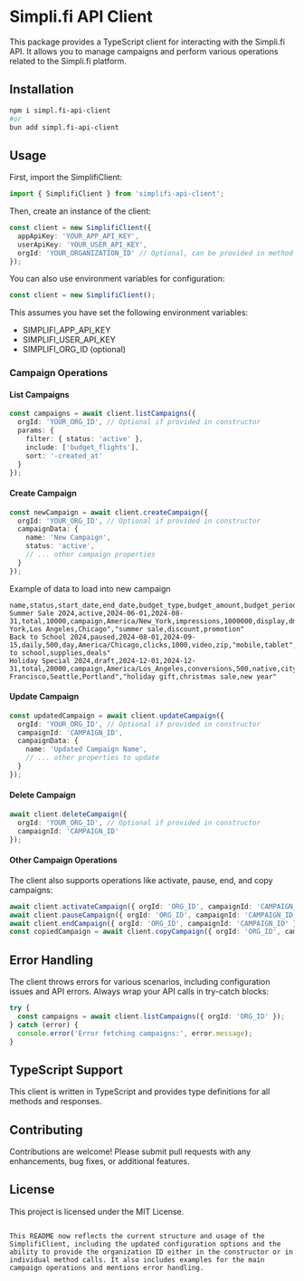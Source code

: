 # Simpli.fi API Client

This package provides a TypeScript client for interacting with the Simpli.fi API. It allows you to manage campaigns and perform various operations related to the Simpli.fi platform.

## Installation

```bash
npm i simpl.fi-api-client
#or 
bun add simpl.fi-api-client
```

## Usage

First, import the SimplifiClient:

```typescript
import { SimplifiClient } from 'simplifi-api-client';
```

Then, create an instance of the client:

```typescript
const client = new SimplifiClient({
  appApiKey: 'YOUR_APP_API_KEY',
  userApiKey: 'YOUR_USER_API_KEY',
  orgId: 'YOUR_ORGANIZATION_ID' // Optional, can be provided in method calls
});
```

You can also use environment variables for configuration:

```typescript
const client = new SimplifiClient();
```

This assumes you have set the following environment variables:
- SIMPLIFI_APP_API_KEY
- SIMPLIFI_USER_API_KEY
- SIMPLIFI_ORG_ID (optional)

### Campaign Operations

#### List Campaigns

```typescript
const campaigns = await client.listCampaigns({
  orgId: 'YOUR_ORG_ID', // Optional if provided in constructor
  params: {
    filter: { status: 'active' },
    include: ['budget_flights'],
    sort: '-created_at'
  }
});
```

#### Create Campaign

```typescript
const newCampaign = await client.createCampaign({
  orgId: 'YOUR_ORG_ID', // Optional if provided in constructor
  campaignData: {
    name: 'New Campaign',
    status: 'active',
    // ... other campaign properties
  }
});
```
Example of data to load into new campaign
```csv
name,status,start_date,end_date,budget_type,budget_amount,budget_period,timezone,goal_type,goal_amount,campaign_type,geo_type,device_types,geo_targets,keyword_targets
Summer Sale 2024,active,2024-06-01,2024-08-31,total,10000,campaign,America/New_York,impressions,1000000,display,dma,"desktop,mobile,tablet","New York,Los Angeles,Chicago","summer sale,discount,promotion"
Back to School 2024,paused,2024-08-01,2024-09-15,daily,500,day,America/Chicago,clicks,1000,video,zip,"mobile,tablet","60601,90210,33139","back to school,supplies,deals"
Holiday Special 2024,draft,2024-12-01,2024-12-31,total,20000,campaign,America/Los_Angeles,conversions,500,native,city,"desktop,mobile","San Francisco,Seattle,Portland","holiday gift,christmas sale,new year"
```

#### Update Campaign

```typescript
const updatedCampaign = await client.updateCampaign({
  orgId: 'YOUR_ORG_ID', // Optional if provided in constructor
  campaignId: 'CAMPAIGN_ID',
  campaignData: {
    name: 'Updated Campaign Name',
    // ... other properties to update
  }
});
```

#### Delete Campaign

```typescript
await client.deleteCampaign({
  orgId: 'YOUR_ORG_ID', // Optional if provided in constructor
  campaignId: 'CAMPAIGN_ID'
});
```

#### Other Campaign Operations

The client also supports operations like activate, pause, end, and copy campaigns:

```typescript
await client.activateCampaign({ orgId: 'ORG_ID', campaignId: 'CAMPAIGN_ID' });
await client.pauseCampaign({ orgId: 'ORG_ID', campaignId: 'CAMPAIGN_ID' });
await client.endCampaign({ orgId: 'ORG_ID', campaignId: 'CAMPAIGN_ID' });
const copiedCampaign = await client.copyCampaign({ orgId: 'ORG_ID', campaignId: 'CAMPAIGN_ID' });
```

## Error Handling

The client throws errors for various scenarios, including configuration issues and API errors. Always wrap your API calls in try-catch blocks:

```typescript
try {
  const campaigns = await client.listCampaigns({ orgId: 'ORG_ID' });
} catch (error) {
  console.error('Error fetching campaigns:', error.message);
}
```

## TypeScript Support

This client is written in TypeScript and provides type definitions for all methods and responses.

## Contributing

Contributions are welcome! Please submit pull requests with any enhancements, bug fixes, or additional features.

## License

This project is licensed under the MIT License.
```

This README now reflects the current structure and usage of the SimplifiClient, including the updated configuration options and the ability to provide the organization ID either in the constructor or in individual method calls. It also includes examples for the main campaign operations and mentions error handling.
